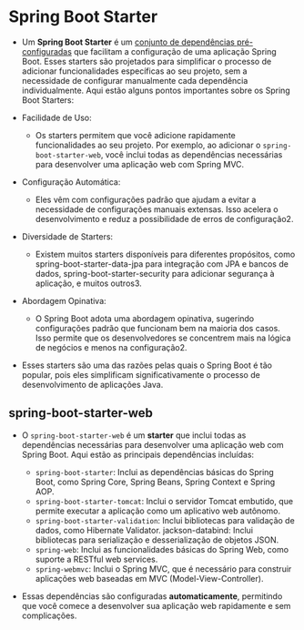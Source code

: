 # Spring Boot Starter
* Um **Spring Boot Starter** é um <u>conjunto de dependências pré-configuradas</u> que facilitam a configuração de uma aplicação Spring Boot. Esses starters são projetados para simplificar o processo de adicionar funcionalidades específicas ao seu projeto, sem a necessidade de configurar manualmente cada dependência individualmente. Aqui estão alguns pontos importantes sobre os Spring Boot Starters:

* Facilidade de Uso:
    * Os starters permitem que você adicione rapidamente funcionalidades ao seu projeto. Por exemplo, ao adicionar o ```spring-boot-starter-web```, você inclui todas as dependências necessárias para desenvolver uma aplicação web com Spring MVC.
* Configuração Automática:
    * Eles vêm com configurações padrão que ajudam a evitar a necessidade de configurações manuais extensas. Isso acelera o desenvolvimento e reduz a possibilidade de erros de configuração2.
* Diversidade de Starters:
    * Existem muitos starters disponíveis para diferentes propósitos, como spring-boot-starter-data-jpa para integração com JPA e bancos de dados, spring-boot-starter-security para adicionar segurança à aplicação, e muitos outros3.
* Abordagem Opinativa:
    * O Spring Boot adota uma abordagem opinativa, sugerindo configurações padrão que funcionam bem na maioria dos casos. Isso permite que os desenvolvedores se concentrem mais na lógica de negócios e menos na configuração2.

* Esses starters são uma das razões pelas quais o Spring Boot é tão popular, pois eles simplificam significativamente o processo de desenvolvimento de aplicações Java.

## spring-boot-starter-web
* O ```spring-boot-starter-web``` é um **starter** que inclui todas as dependências necessárias para desenvolver uma aplicação web com Spring Boot. Aqui estão as principais dependências incluídas:

    * ```spring-boot-starter```: Inclui as dependências básicas do Spring Boot, como Spring Core, Spring Beans, Spring Context e Spring AOP.
    * ```spring-boot-starter-tomcat```:
    Inclui o servidor Tomcat embutido, que permite executar a aplicação como um aplicativo web autônomo.
    * ```spring-boot-starter-validation```:
    Inclui bibliotecas para validação de dados, como Hibernate Validator.
    jackson-databind:
    Inclui bibliotecas para serialização e desserialização de objetos JSON.
    * ```spring-web```:
    Inclui as funcionalidades básicas do Spring Web, como suporte a RESTful web services.
    * ```spring-webmvc```:
    Inclui o Spring MVC, que é necessário para construir aplicações web baseadas em MVC (Model-View-Controller).

* Essas dependências são configuradas **automaticamente**, permitindo que você comece a desenvolver sua aplicação web rapidamente e sem complicações.